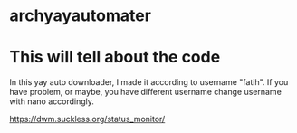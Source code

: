 # archyayautomater

# This will tell about the code


In this yay auto downloader, I made it according to username "fatih". If you have problem, or maybe, you have different username change username with nano accordingly.

https://dwm.suckless.org/status_monitor/
